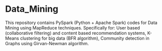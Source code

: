 # Data_Mining

This repository contains PySpark (Python + Apache Spark) codes for Data Mining using MapReduce techniques. Specifically for: User based (collaborative filtering) and content based recommendation systems, K-Means clustering for big data (BFR algorithm), Community detection in Graphs using Girvan-Newman algorithm. 
